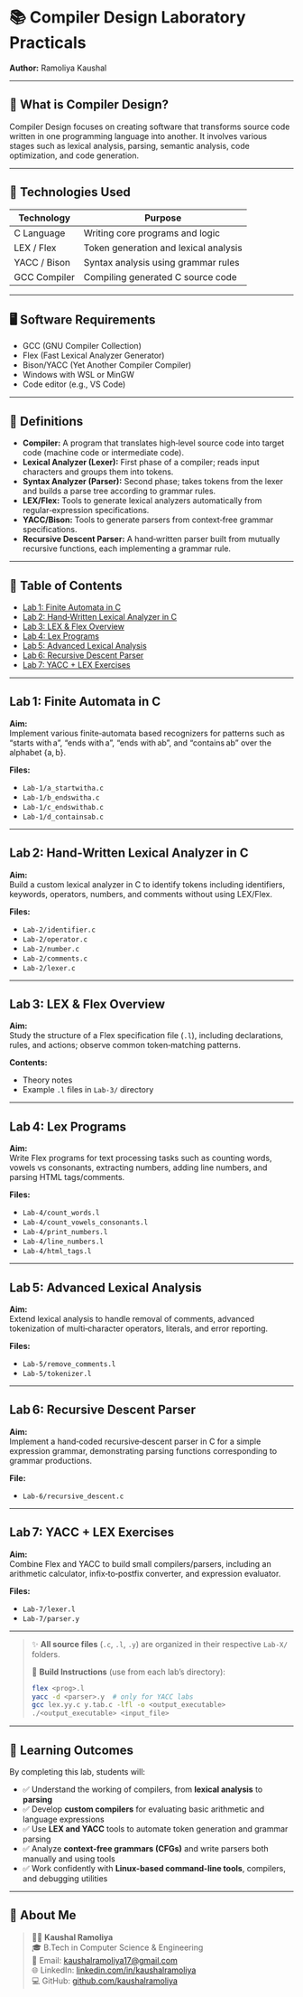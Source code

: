 # 📚 Compiler Design Laboratory Practicals

**Author:** Ramoliya Kaushal  

---

## 🧠 What is Compiler Design?

Compiler Design focuses on creating software that transforms source code written in one programming language into another. It involves various stages such as lexical analysis, parsing, semantic analysis, code optimization, and code generation.

---

## 🔧 Technologies Used

| Technology     | Purpose                                      |
|----------------|----------------------------------------------|
| C Language     | Writing core programs and logic              |
| LEX / Flex     | Token generation and lexical analysis        |
| YACC / Bison   | Syntax analysis using grammar rules          |
| GCC Compiler   | Compiling generated C source code            |

---

## 🖥️ Software Requirements

- GCC (GNU Compiler Collection)  
- Flex (Fast Lexical Analyzer Generator)  
- Bison/YACC (Yet Another Compiler Compiler)  
- Windows with WSL or MinGW  
- Code editor (e.g., VS Code)

---

## 📖 Definitions

- **Compiler:** A program that translates high‑level source code into target code (machine code or intermediate code).  
- **Lexical Analyzer (Lexer):** First phase of a compiler; reads input characters and groups them into tokens.  
- **Syntax Analyzer (Parser):** Second phase; takes tokens from the lexer and builds a parse tree according to grammar rules.  
- **LEX/Flex:** Tools to generate lexical analyzers automatically from regular‑expression specifications.  
- **YACC/Bison:** Tools to generate parsers from context‑free grammar specifications.  
- **Recursive Descent Parser:** A hand‑written parser built from mutually recursive functions, each implementing a grammar rule.

---

## 📑 Table of Contents

- [Lab 1: Finite Automata in C](#lab-1-finite-automata-in-c)  
- [Lab 2: Hand‑Written Lexical Analyzer in C](#lab-2-hand-written-lexical-analyzer-in-c)  
- [Lab 3: LEX & Flex Overview](#lab-3-lex--flex-overview)  
- [Lab 4: Lex Programs](#lab-4-lex-programs)  
- [Lab 5: Advanced Lexical Analysis](#lab-5-advanced-lexical-analysis)  
- [Lab 6: Recursive Descent Parser](#lab-6-recursive-descent-parser)  
- [Lab 7: YACC + LEX Exercises](#lab-7-yacc--lex-exercises)

---

## Lab 1: Finite Automata in C

**Aim:**  
Implement various finite‑automata based recognizers for patterns such as “starts with a”, “ends with a”, “ends with ab”, and “contains ab” over the alphabet {a, b}.  

**Files:**  
- `Lab-1/a_startwitha.c`  
- `Lab-1/b_endswitha.c`  
- `Lab-1/c_endswithab.c`  
- `Lab-1/d_containsab.c`  

---

## Lab 2: Hand‑Written Lexical Analyzer in C

**Aim:**  
Build a custom lexical analyzer in C to identify tokens including identifiers, keywords, operators, numbers, and comments without using LEX/Flex.  

**Files:**  
- `Lab-2/identifier.c`  
- `Lab-2/operator.c`  
- `Lab-2/number.c`  
- `Lab-2/comments.c`  
- `Lab-2/lexer.c`  

---

## Lab 3: LEX & Flex Overview

**Aim:**  
Study the structure of a Flex specification file (`.l`), including declarations, rules, and actions; observe common token‑matching patterns.  

**Contents:**  
- Theory notes  
- Example `.l` files in `Lab-3/` directory  

---

## Lab 4: Lex Programs

**Aim:**  
Write Flex programs for text processing tasks such as counting words, vowels vs consonants, extracting numbers, adding line numbers, and parsing HTML tags/comments.  

**Files:**  
- `Lab-4/count_words.l`  
- `Lab-4/count_vowels_consonants.l`  
- `Lab-4/print_numbers.l`  
- `Lab-4/line_numbers.l`  
- `Lab-4/html_tags.l`  

---

## Lab 5: Advanced Lexical Analysis

**Aim:**  
Extend lexical analysis to handle removal of comments, advanced tokenization of multi‑character operators, literals, and error reporting.  

**Files:**  
- `Lab-5/remove_comments.l`  
- `Lab-5/tokenizer.l`  

---

## Lab 6: Recursive Descent Parser

**Aim:**  
Implement a hand‑coded recursive‑descent parser in C for a simple expression grammar, demonstrating parsing functions corresponding to grammar productions.  

**File:**  
- `Lab-6/recursive_descent.c`  

---

## Lab 7: YACC + LEX Exercises

**Aim:**  
Combine Flex and YACC to build small compilers/parsers, including an arithmetic calculator, infix‑to‑postfix converter, and expression evaluator.  

**Files:**  
- `Lab-7/lexer.l`  
- `Lab-7/parser.y`  

---

> ✨ **All source files** (`.c`, `.l`, `.y`) are organized in their respective `Lab-X/` folders.  
>  
> 🔧 **Build Instructions** (use from each lab’s directory):  
> ```bash
> flex <prog>.l
> yacc -d <parser>.y  # only for YACC labs
> gcc lex.yy.c y.tab.c -lfl -o <output_executable>
> ./<output_executable> <input_file>
> ```  

---

## 🎯 Learning Outcomes

By completing this lab, students will:

- ✅ Understand the working of compilers, from **lexical analysis** to **parsing**
- ✅ Develop **custom compilers** for evaluating basic arithmetic and language expressions
- ✅ Use **LEX and YACC** tools to automate token generation and grammar parsing
- ✅ Analyze **context-free grammars (CFGs)** and write parsers both manually and using tools
- ✅ Work confidently with **Linux-based command-line tools**, compilers, and debugging utilities

---

## 🙋 About Me

> 👨‍💻 **Kaushal Ramoliya**  
> 🎓 B.Tech in Computer Science & Engineering  
> 📧 Email: [kaushalramoliya17@gmail.com](mailto:kaushalramoliya17@gmail.com)  
> 🌐 LinkedIn: [linkedin.com/in/kaushalramoliya](https://www.linkedin.com/in/kaushalramoliya)  
> 💻 GitHub: [github.com/kaushalramoliya](https://github.com/Kaushalramoliya) 
